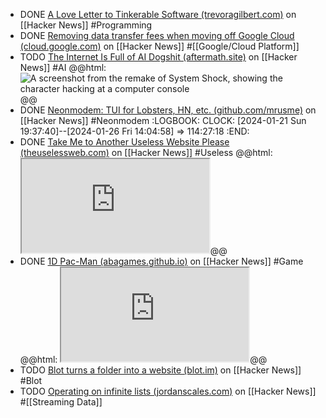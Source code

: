 - DONE [A Love Letter to Tinkerable Software (trevoragilbert.com)](https://news.ycombinator.com/item?id=38961262) on [[Hacker News]] #Programming
- DONE [Removing data transfer fees when moving off Google Cloud (cloud.google.com)](https://news.ycombinator.com/item?id=38953846) on [[Hacker News]] #[[Google/Cloud Platform]]
- TODO [The Internet Is Full of AI Dogshit (aftermath.site)](https://news.ycombinator.com/item?id=38952526) on [[Hacker News]] #AI
  @@html: <img src="https://lede-admin.aftermath.site/wp-content/uploads/sites/55/2023/11/04_Hack.png?w=1920" alt="A screenshot from the remake of System Shock, showing the character hacking at a computer console" class="article-cover" />@@
- DONE [Neonmodem: TUI for Lobsters, HN, etc. (github.com/mrusme)](https://news.ycombinator.com/item?id=38951983) on [[Hacker News]] #Neonmodem
  :LOGBOOK:
  CLOCK: [2024-01-21 Sun 19:37:40]--[2024-01-26 Fri 14:04:58] => 114:27:18
  :END:
- DONE [Take Me to Another Useless Website Please (theuselessweb.com)](https://news.ycombinator.com/item?id=32435256) on [[Hacker News]] #Useless
  @@html: <iframe src="https://theuselessweb.com/" class="browser-tab invert"></iframe>@@
- DONE [1D Pac-Man (abagames.github.io)](https://news.ycombinator.com/item?id=38845510) on [[Hacker News]] #Game
  @@html: <iframe src="https://abagames.github.io/crisp-game-lib-11-games/?pakupaku" class="browser-tab"></iframe>@@
- TODO [Blot turns a folder into a website (blot.im)](https://news.ycombinator.com/item?id=38809145) on [[Hacker News]] #Blot
- TODO [Operating on infinite lists (jordanscales.com)](https://news.ycombinator.com/item?id=39002041) on [[Hacker News]] #[[Streaming Data]]